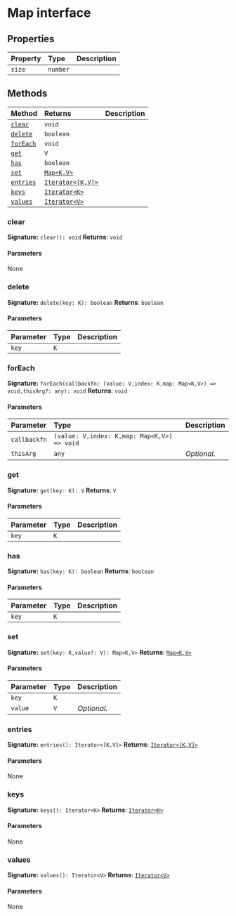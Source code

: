 # Map interface










## Properties

| Property	   | Type	| Description|
|:-------------|:-------|:-----------|
|`size`      | `number` |  |




## Methods

| Method	   |  Returns	| Description|
|:-------------|:-------|:-----------|
|[`clear`](#clear)      | `void` |  |
|[`delete`](#delete)      | `boolean` |  |
|[`forEach`](#foreach)      | `void` |  |
|[`get`](#get)      | `V` |  |
|[`has`](#has)      | `boolean` |  |
|[`set`](#set)      | [`Map<K,V>`](../es6-collections/map.md) |  |
|[`entries`](#entries)      | [`Iterator<[K,V]>`](../es6-collections/iterator.md) |  |
|[`keys`](#keys)      | [`Iterator<K>`](../es6-collections/iterator.md) |  |
|[`values`](#values)      | [`Iterator<V>`](../es6-collections/iterator.md) |  |




### clear



**Signature:** `clear(): void`
**Returns**: `void`


#### Parameters
None


### delete



**Signature:** `delete(key: K): boolean`
**Returns**: `boolean`


#### Parameters


| Parameter	   | Type    | Description |
|:-------------|:---------------|:------------|
| `key`    | `K` |  |


### forEach



**Signature:** `forEach(callbackfn: (value: V,index: K,map: Map<K,V>) => void,thisArg?: any): void`
**Returns**: `void`


#### Parameters


| Parameter	   | Type    | Description |
|:-------------|:---------------|:------------|
| `callbackfn`    | `(value: V,index: K,map: Map<K,V>) => void` |  |
| `thisArg`    | `any` | _Optional._ |


### get



**Signature:** `get(key: K): V`
**Returns**: `V`


#### Parameters


| Parameter	   | Type    | Description |
|:-------------|:---------------|:------------|
| `key`    | `K` |  |


### has



**Signature:** `has(key: K): boolean`
**Returns**: `boolean`


#### Parameters


| Parameter	   | Type    | Description |
|:-------------|:---------------|:------------|
| `key`    | `K` |  |


### set



**Signature:** `set(key: K,value?: V): Map<K,V>`
**Returns**: [`Map<K,V>`](../es6-collections/map.md)


#### Parameters


| Parameter	   | Type    | Description |
|:-------------|:---------------|:------------|
| `key`    | `K` |  |
| `value`    | `V` | _Optional._ |


### entries



**Signature:** `entries(): Iterator<[K,V]>`
**Returns**: [`Iterator<[K,V]>`](../es6-collections/iterator.md)


#### Parameters
None


### keys



**Signature:** `keys(): Iterator<K>`
**Returns**: [`Iterator<K>`](../es6-collections/iterator.md)


#### Parameters
None


### values



**Signature:** `values(): Iterator<V>`
**Returns**: [`Iterator<V>`](../es6-collections/iterator.md)


#### Parameters
None

